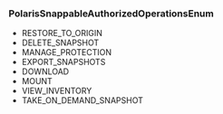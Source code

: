 ### PolarisSnappableAuthorizedOperationsEnum
- RESTORE_TO_ORIGIN
- DELETE_SNAPSHOT
- MANAGE_PROTECTION
- EXPORT_SNAPSHOTS
- DOWNLOAD
- MOUNT
- VIEW_INVENTORY
- TAKE_ON_DEMAND_SNAPSHOT

